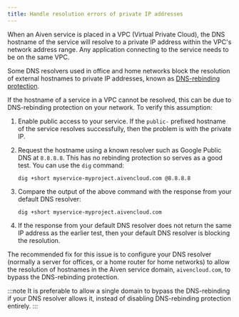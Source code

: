 ```yaml
---
title: Handle resolution errors of private IP addresses
---
```


When an Aiven service is placed in a VPC (Virtual Private Cloud), the
DNS hostname of the service will resolve to a private IP address within
the VPC\'s network address range. Any application connecting to the
service needs to be on the same VPC.

Some DNS resolvers used in office and home networks block the resolution
of external hostnames to private IP addresses, known as [DNS-rebinding
protection](https://en.wikipedia.org/wiki/DNS_rebinding#Protection).

If the hostname of a service in a VPC cannot be resolved, this can be
due to DNS-rebinding protection on your network. To verify this
assumption:

1.  Enable public access to your service. If the `public-` prefixed
    hostname of the service resolves successfully, then the problem is
    with the private IP.

2.  Request the hostname using a known resolver such as Google Public
    DNS at `8.8.8.8`. This has no rebinding protection so serves as a
    good test. You can use the `dig` command:

    ``` 
    dig +short myservice-myproject.aivencloud.com @8.8.8.8 
    ```

3.  Compare the output of the above command with the response from your
    default DNS resolver:

    ``` 
    dig +short myservice-myproject.aivencloud.com
    ```

4.  If the response from your default DNS resolver does not return the
    same IP address as the earlier test, then your default DNS resolver
    is blocking the resolution.

The recommended fix for this issue is to configure your DNS resolver
(normally a server for offices, or a home router for home networks) to
allow the resolution of hostnames in the Aiven service domain,
`aivencloud.com`, to bypass the DNS-rebinding protection.

:::note
It is preferable to allow a single domain to bypass the DNS-rebinding if
your DNS resolver allows it, instead of disabling DNS-rebinding
protection entirely.
:::

